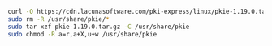 ﻿```sh
curl -O https://cdn.lacunasoftware.com/pki-express/linux/pkie-1.19.0.tar.gz
sudo rm -R /usr/share/pkie/*
sudo tar xzf pkie-1.19.0.tar.gz -C /usr/share/pkie
sudo chmod -R a=r,a+X,u+w /usr/share/pkie
```
